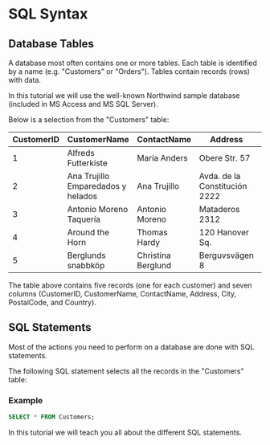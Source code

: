 
SQL Syntax
==========


Database Tables
---------------


A database most often contains one or more tables. Each table is identified 
by a name (e.g. "Customers" or "Orders"). Tables contain records (rows) with 
data.


In this tutorial we will use the well-known Northwind sample database 
(included in MS Access and MS SQL Server).


Below is a selection from the "Customers" table:





| CustomerID | CustomerName | ContactName | Address | City | PostalCode | Country |
| --- | --- | --- | --- | --- | --- | --- |
| 1 | Alfreds Futterkiste | Maria Anders | Obere Str. 57 | Berlin | 12209 | Germany |
| 2 | Ana Trujillo Emparedados y helados | Ana Trujillo | Avda. de la Constitución 2222 | México D.F. | 05021 | Mexico |
| 3 | Antonio Moreno Taquería | Antonio Moreno | Mataderos 2312 | México D.F. | 05023 | Mexico |
| 4 | Around the Horn | Thomas Hardy | 120 Hanover Sq. | London | WA1 1DP | UK |
| 5 | Berglunds snabbköp | Christina Berglund | Berguvsvägen 8 | Luleå | S-958 22 | Sweden |




The table above contains five records (one for each customer) and seven columns 
(CustomerID, CustomerName, ContactName, Address, City, PostalCode, and Country).


SQL Statements
--------------


Most of the actions you need to perform on a database are done with SQL 
statements.


The following SQL statement selects all the records in the "Customers" table:



### Example



```sql
SELECT * FROM Customers;


```


In this tutorial we will teach you all about the different SQL statements.


